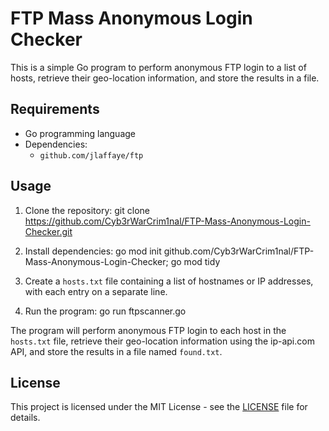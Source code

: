 # FTP Mass Anonymous Login Checker

This is a simple Go program to perform anonymous FTP login to a list of hosts, retrieve their geo-location information, and store the results in a file.

## Requirements

- Go programming language
- Dependencies:
  - `github.com/jlaffaye/ftp`

## Usage

1. Clone the repository:
git clone https://github.com/Cyb3rWarCrim1nal/FTP-Mass-Anonymous-Login-Checker.git

2. Install dependencies: go mod init github.com/Cyb3rWarCrim1nal/FTP-Mass-Anonymous-Login-Checker; go mod tidy

3. Create a `hosts.txt` file containing a list of hostnames or IP addresses, with each entry on a separate line.

4. Run the program: go run ftpscanner.go



The program will perform anonymous FTP login to each host in the `hosts.txt` file, retrieve their geo-location information using the ip-api.com API, and store the results in a file named `found.txt`.

## License

This project is licensed under the MIT License - see the [LICENSE](LICENSE) file for details.
